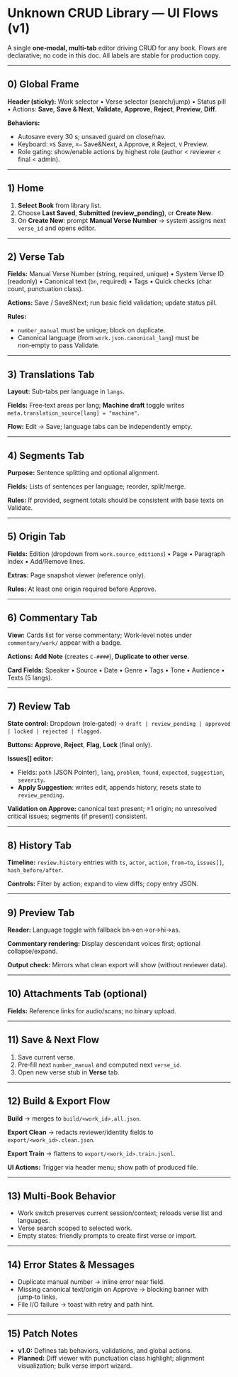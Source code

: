 # Unknown CRUD Library — UI Flows (v1)

A single **one‑modal, multi‑tab** editor driving CRUD for any book. Flows are declarative; no code in this doc. All labels are stable for production copy.

---

## 0) Global Frame

**Header (sticky):** Work selector • Verse selector (search/jump) • Status pill • Actions: **Save**, **Save & Next**, **Validate**, **Approve**, **Reject**, **Preview**, **Diff**.

**Behaviors:**

* Autosave every 30 s; unsaved guard on close/nav.
* Keyboard: `⌘S` Save, `⌘→` Save&Next, `A` Approve, `R` Reject, `V` Preview.
* Role gating: show/enable actions by highest role (author < reviewer < final < admin).

---

## 1) Home

1. **Select Book** from library list.
2. Choose **Last Saved**, **Submitted (review_pending)**, or **Create New**.
3. On **Create New**: prompt **Manual Verse Number** → system assigns next `verse_id` and opens editor.

---

## 2) Verse Tab

**Fields:** Manual Verse Number (string, required, unique) • System Verse ID (readonly) • Canonical text (`bn`, required) • Tags • Quick checks (char count, punctuation class).

**Actions:** Save / Save&Next; run basic field validation; update status pill.

**Rules:**

* `number_manual` must be unique; block on duplicate.
* Canonical language (from `work.json.canonical_lang`) must be non‑empty to pass Validate.

---

## 3) Translations Tab

**Layout:** Sub‑tabs per language in `langs`.

**Fields:** Free‑text areas per lang; **Machine draft** toggle writes `meta.translation_source[lang] = "machine"`.

**Flow:** Edit → Save; language tabs can be independently empty.

---

## 4) Segments Tab

**Purpose:** Sentence splitting and optional alignment.

**Fields:** Lists of sentences per language; reorder, split/merge.

**Rules:** If provided, segment totals should be consistent with base texts on Validate.

---

## 5) Origin Tab

**Fields:** Edition (dropdown from `work.source_editions`) • Page • Paragraph index • Add/Remove lines.

**Extras:** Page snapshot viewer (reference only).

**Rules:** At least one origin required before Approve.

---

## 6) Commentary Tab

**View:** Cards list for verse commentary; Work‑level notes under `commentary/work/` appear with a badge.

**Actions:** **Add Note** (creates `C-####`), **Duplicate to other verse**.

**Card Fields:** Speaker • Source • Date • Genre • Tags • Tone • Audience • Texts (5 langs).

---

## 7) Review Tab

**State control:** Dropdown (role‑gated) → `draft | review_pending | approved | locked | rejected | flagged`.

**Buttons:** **Approve**, **Reject**, **Flag**, **Lock** (final only).

**Issues[] editor:**

* Fields: `path` (JSON Pointer), `lang`, `problem`, `found`, `expected`, `suggestion`, `severity`.
* **Apply Suggestion**: writes edit, appends history, resets state to `review_pending`.

**Validation on Approve:** canonical text present; ≥1 origin; no unresolved critical issues; segments (if present) consistent.

---

## 8) History Tab

**Timeline:** `review.history` entries with `ts`, `actor`, `action`, `from→to`, `issues[]`, `hash_before/after`.

**Controls:** Filter by action; expand to view diffs; copy entry JSON.

---

## 9) Preview Tab

**Reader:** Language toggle with fallback bn→en→or→hi→as.

**Commentary rendering:** Display descendant voices first; optional collapse/expand.

**Output check:** Mirrors what clean export will show (without reviewer data).

---

## 10) Attachments Tab (optional)

**Fields:** Reference links for audio/scans; no binary upload.

---

## 11) Save & Next Flow

1. Save current verse.
2. Pre‑fill next `number_manual` and computed next `verse_id`.
3. Open new verse stub in **Verse** tab.

---

## 12) Build & Export Flow

**Build** → merges to `build/<work_id>.all.json`.

**Export Clean** → redacts reviewer/identity fields to `export/<work_id>.clean.json`.

**Export Train** → flattens to `export/<work_id>.train.jsonl`.

**UI Actions:** Trigger via header menu; show path of produced file.

---

## 13) Multi‑Book Behavior

* Work switch preserves current session/context; reloads verse list and languages.
* Verse search scoped to selected work.
* Empty states: friendly prompts to create first verse or import.

---

## 14) Error States & Messages

* Duplicate manual number → inline error near field.
* Missing canonical text/origin on Approve → blocking banner with jump‑to links.
* File I/O failure → toast with retry and path hint.

---

## 15) Patch Notes

* **v1.0:** Defines tab behaviors, validations, and global actions.
* **Planned:** Diff viewer with punctuation class highlight; alignment visualization; bulk verse import wizard.
